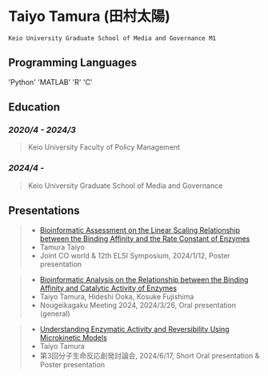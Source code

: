 # Taiyo Tamura (田村太陽)
    Keio University Graduate School of Media and Governance M1
    
## Programming Languages
'Python' 'MATLAB' 'R' 'C'
    
## Education
### *2020/4 - 2024/3*
> Keio University Faculty of Policy Management
### *2024/4 -*
> Keio University Graduate School of Media and Governance

## Presentations
> - [Bioinformatic Assessment on the Linear Scaling Relationship between the Binding Affinity and the Rate Constant of Enzymes](https://sympo12.elsi.jp/home/poster-session)
> - Tamura Taiyo
> - Joint CO world & 12th ELSI Symposium, 2024/1/12, Poster presentation

> - [Bioinformatic Analysis on the Relationship between the Binding Affinity and Catalytic Activity of Enzymes](https://jsbba2.bioweb.ne.jp/jsbba2024/index.php?aid=64770&place_num=1)
> - Taiyo Tamura, Hideshi Ooka, Kosuke Fujishima
> - Nougeikagaku Meeting 2024, 2024/3/26, Oral presentation (general)

> - [Understanding Enzymatic Activity and Reversibility Using Microkinetic Models](https://sites.google.com/view/mollife3/program?authuser=0) </a></strong>
> - Taiyo Tamura
> - 第3回分子生命反応創発討論会, 2024/6/17, Short Oral presentation & Poster presentation
